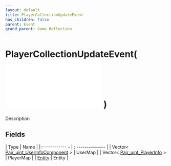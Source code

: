 ```yaml
---
layout: default
title: PlayerCollectionUpdateEvent
has_children: false
parent: Event
grand_parent: Game Reflection
---
```

# PlayerCollectionUpdateEvent( ![ EntityEventBase ](game-reflection/events/entity_event_base.md) )
Description 

## Fields
| Type | Name |
|:------------ - | : -------------- |
| Vector< [Pair_uint_UserInfoComponent](game-reflection/components/pair_uint__user_info_component.md) > | UserMap |
| Vector< [Pair_uint_PlayerInfo](game-reflection/classes/pair_uint__player_info.md) > | PlayerMap |
| [Entity](game-reflection/classes/entity.md) | Entity |
